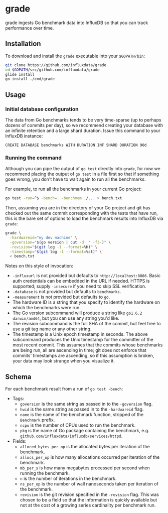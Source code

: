 # grade

grade ingests Go benchmark data into InfluxDB so that you can track performance over time.

## Installation

To download and install the `grade` executable into your `$GOPATH/bin`:

```sh
git clone https://github.com/influxdata/grade
cd $GOPATH/src/github.com/influxdata/grade
glide install
go install ./cmd/grade
```

## Usage

### Initial database configuration

The data from Go benchmarks tends to be very time-sparse (up to perhaps dozens of commits per day),
so we recommend creating your database with an infinite retention and a large shard duration.
Issue this command to your InfluxDB instance:

```
CREATE DATABASE benchmarks WITH DURATION INF SHARD DURATION 90d
```

### Running the command

Although you can pipe the output of `go test` directly into `grade`,
for now we recommend placing the output of `go test` in a file first so that if something goes wrong,
you don't have to wait again to run all the benchmarks.

For example, to run all the benchmarks in your current Go project:

```sh
go test -run=^$ -bench=. -benchmem ./... > bench.txt
```

Then, assuming you are in the directory of your Go project and 
git has checked out the same commit corresponding with the tests that have run,
this is the bare set of options to load the benchmark results into InfluxDB via `grade`:

```sh
grade \
  -hardwareid="my dev machine" \
  -goversion="$(go version | cut -d' ' -f3-)" \
  -revision="$(git log -1 --format=%H)" \
  -timestamp="$(git log -1 --format=%ct)" \
  < bench.txt
```

Notes on this style of invocation:

* `-influxurl` is not provided but defaults to `http://localhost:8086`.
Basic auth credentials can be embedded in the URL if needed.
HTTPS is supported; supply `-insecure` if you need to skip SSL verification.
* `-database` is not provided but defaults to `benchmarks`.
* `-measurement` is not provided but defaults to `go`.
* The hardware ID is a string that you specify to identify the hardware on which the benchmarks were run.
* The Go version subcommand will produce a string like `go1.6.2 darwin/amd64`, but you can use any string you'd like.
* The revision subcommand is the full SHA of the commit, but feel free to use a git tag name or any other string.
* The timestamp is a Unix epoch timestamp in seconds.
The above subcommand produces the Unix timestamp for the committer of the most recent commit.
This assumes that the commits whose benchmarks are being run, all are ascending in time;
git does not enforce that commits' timestamps are ascending, so if this assumption is broken,
your data may look strange when you visualize it.

## Schema

For each benchmark result from a run of `go test -bench`:

* Tags:
	* `goversion` is the same string as passed in to the `-goversion` flag.
	* `hwid` is the same string as passed in to the `-hardwareid` flag.
	* `name` is the name of the benchmark function, stripped of the `Benchmark` prefix.
	* `ncpu` is the number of CPUs used to run the benchmark.
	* `pkg` is the name of Go package containing the benchmark, e.g. `github.com/influxdata/influxdb/services/httpd`.
* Fields:
	* `alloced_bytes_per_op` is the allocated bytes per iteration of the benchmark.
	* `allocs_per_op` is how many allocations occurred per iteration of the benchmark.
	* `mb_per_s` is how many megabytes processed per second when running the benchmark.
	* `n` is the number of iterations in the benchmark.
	* `ns_per_op` is the number of wall nanoseconds taken per iteration of the benchmark.
	* `revision` is the git revision specified in the `-revision` flag.
	This was chosen to be a field so that the information is quickly available but not at the cost of a growing series cardinality per benchmark run.
